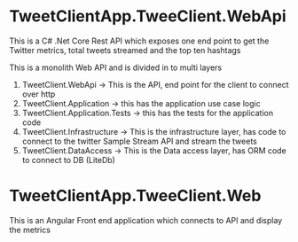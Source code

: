 # TweetClientApp.TweeClient.WebApi
This is a C# .Net Core Rest API which exposes one end point to get the Twitter metrics, total tweets streamed and the top ten hashtags

This is a monolith Web API and is divided in to multi layers
1) TweetClient.WebApi -> This is the API, end point for the client to connect over http
2) TweetClient.Application -> this has the application use case logic
3) TweetClient.Application.Tests -> this has the tests for the application code 
4) TweetClient.Infrastructure -> This is the infrastructure layer, has code to connect to the twitter Sample Stream API and stream the tweets
5) TweetClient.DataAccess -> This is the Data access layer, has ORM code to connect to DB (LiteDb)

# TweetClientApp.TweeClient.Web
This is an Angular Front end application which connects to API and display the metrics
